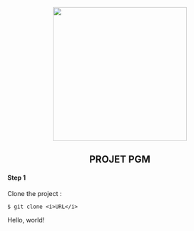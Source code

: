 <p align="center"><img width="300px" src="https://thumbs.gfycat.com/ImpracticalDistortedFeline-small.gif"></p>

<h2 align="center">PROJET PGM</h2>

<h4>Step 1</h4>
<p>Clone the project :<p>
    
```
$ git clone <i>URL</i>
```

<text font-size="16" x="10" y="20">
    <tspan fill="red">Hello</tspan>,
    <tspan fill="green">world</tspan>!
  </text>
